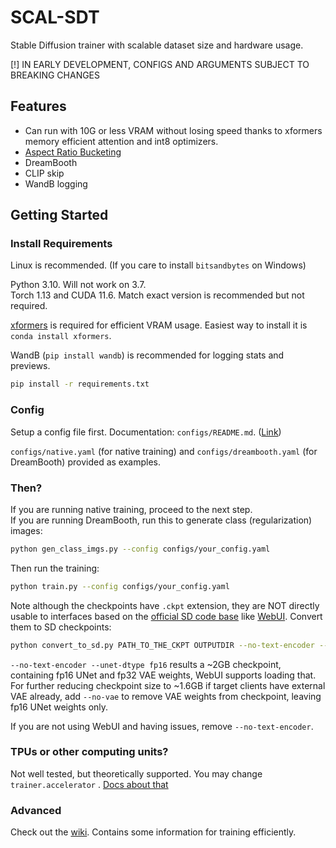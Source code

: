 # SCAL-SDT

Stable Diffusion trainer with scalable dataset size and hardware usage.

[!] IN EARLY DEVELOPMENT, CONFIGS AND ARGUMENTS SUBJECT TO BREAKING CHANGES

## Features

* Can run with 10G or less VRAM without losing speed thanks to xformers memory efficient attention and int8 optimizers.
* [Aspect Ratio Bucketing](https://github.com/NovelAI/novelai-aspect-ratio-bucketing)
* DreamBooth
* CLIP skip
* WandB logging

## Getting Started

### Install Requirements

Linux is recommended. (If you care to install `bitsandbytes` on Windows)

Python 3.10. Will not work on 3.7.  
Torch 1.13 and CUDA 11.6. Match exact version is recommended but not required.

[xformers](https://github.com/facebookresearch/xformers) is required for efficient VRAM usage. Easiest way to install it
is `conda install xformers`.

WandB (`pip install wandb`) is recommended for logging stats and previews.

```sh
pip install -r requirements.txt
```

### Config

Setup a config file first. Documentation: `configs/README.md`.
([Link](https://github.com/CCRcmcpe/scal-sdt/blob/main/configs/README.md))

`configs/native.yaml` (for native training) and `configs/dreambooth.yaml` (for DreamBooth) provided as examples.

### Then?

If you are running native training, proceed to the next step.  
If you are running DreamBooth, run this to generate class (regularization) images:

```sh
python gen_class_imgs.py --config configs/your_config.yaml
```

Then run the training:

```sh
python train.py --config configs/your_config.yaml
```

Note although the checkpoints have `.ckpt` extension, they are NOT directly usable to interfaces based on
the [official SD code base](https://github.com/CompVis/stable-diffusion)
like [WebUI](https://github.com/AUTOMATIC1111/stable-diffusion-webui). Convert them to SD checkpoints:

```sh
python convert_to_sd.py PATH_TO_THE_CKPT OUTPUTDIR --no-text-encoder --unet-dtype fp16
```

`--no-text-encoder --unet-dtype fp16` results a ~2GB checkpoint, containing fp16 UNet and fp32 VAE weights, WebUI
supports loading that. For further reducing checkpoint size to ~1.6GB if target clients have external VAE already,
add `--no-vae` to remove VAE weights from checkpoint, leaving fp16 UNet weights only.

If you are not using WebUI and having issues, remove `--no-text-encoder`.

### TPUs or other computing units?

Not well tested, but theoretically supported. You may change `trainer.accelerator`
. [Docs about that](https://pytorch-lightning.readthedocs.io/en/stable/common/trainer.html#pytorch_lightning.trainer.Trainer.params.accelerator)

### Advanced

Check out the [wiki](https://github.com/CCRcmcpe/scal-sdt/wiki). Contains some information for training efficiently.

